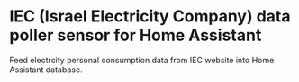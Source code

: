 #  IEC (Israel Electricity Company) data poller sensor for Home Assistant 

Feed electrcity personal consumption data from IEC website into Home Assistant database.
